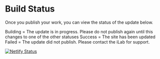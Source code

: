 # Build Status

Once you publish your work, you can view the status of the update below. 

Building = The update is in progress. Please do not publish again until this changes to one of the other statuses
Success = The site has been updated
Failed = The update did not publish. Please contact the iLab for support.

[![Netlify Status](https://api.netlify.com/api/v1/badges/3fd5ef1c-9a7a-4f10-9bec-7cc267710ff1/deploy-status)](https://app.netlify.com/sites/csis-trade-guys/deploys)